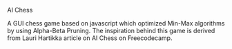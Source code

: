 AI Chess 

A GUI chess game based on javascript which optimized Min-Max algorithms by using Alpha-Beta Pruning. The inspiration behind this game is derived from Lauri Hartikka article on AI Chess on Freecodecamp.
